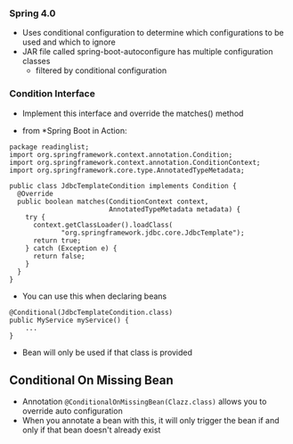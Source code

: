 ### Spring 4.0
- Uses conditional configuration to determine which configurations to be used and which to ignore
- JAR file called spring-boot-autoconfigure has multiple configuration classes
	- filtered by conditional configuration
### Condition Interface
- Implement this interface and override the matches() method
* from *Spring Boot in Action:
```
package readinglist;
import org.springframework.context.annotation.Condition;
import org.springframework.context.annotation.ConditionContext;
import org.springframework.core.type.AnnotatedTypeMetadata;

public class JdbcTemplateCondition implements Condition {
  @Override
  public boolean matches(ConditionContext context,
                         AnnotatedTypeMetadata metadata) {
    try {
      context.getClassLoader().loadClass(
             "org.springframework.jdbc.core.JdbcTemplate");
      return true;
    } catch (Exception e) {
      return false;
    }
  }
}
```
* You can use this when declaring beans
```
@Conditional(JdbcTemplateCondition.class)
public MyService myService() {
    ...
}
```
* Bean will only be used if that class is provided
## Conditional On Missing Bean
* Annotation `@ConditionalOnMissingBean(Clazz.class)` allows you to override auto configuration
* When you annotate a bean with this, it will only trigger the bean if and only if that bean doesn't already exist